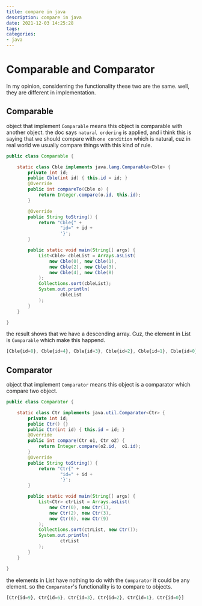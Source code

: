 ```yaml
---
title: compare in java
description: compare in java
date: 2021-12-03 14:25:28
tags:
categories:
- java
---
```


# Comparable and Comparator
In my opinion, considerring the functionality these two are
the same. well, they are different in implementation.

## Comparable
object that implement `Comparable` means this object is comparable 
with another object.
the doc says `natural ordering` is applied, and i think this is saying
that we should compare with `one condition` which is natural, cuz in 
real world we usually compare things with this kind of rule.


```java
public class Comparable {

    static class Cble implements java.lang.Comparable<Cble> {
        private int id;
        public Cble(int id) { this.id = id; }
        @Override
        public int compareTo(Cble o) {
            return Integer.compare(o.id, this.id);
        }

        @Override
        public String toString() {
            return "Cble{" +
                    "id=" + id +
                    '}';
        }

        public static void main(String[] args) {
            List<Cble> cbleList = Arrays.asList(
                new Cble(0), new Cble(1),
                new Cble(2), new Cble(3),
                new Cble(4), new Cble(8)
            );
            Collections.sort(cbleList);
            System.out.println(
                    cbleList
            );
        }
    }

}
```
the result shows that we have a descending array.
Cuz, the element in List is `Comparable` which 
make this happend.
```js
[Cble{id=8}, Cble{id=4}, Cble{id=3}, Cble{id=2}, Cble{id=1}, Cble{id=0}]
```

## Comparator
object that implement `Comparator` means this object is a
comparator which compare two object.

```java
public class Comparator {

    static class Ctr implements java.util.Comparator<Ctr> {
        private int id;
        public Ctr() {}
        public Ctr(int id) { this.id = id; }
        @Override
        public int compare(Ctr o1, Ctr o2) {
            return Integer.compare(o2.id,  o1.id);
        }
        @Override
        public String toString() {
            return "Ctr{" +
                    "id=" + id +
                    '}';
        }

        public static void main(String[] args) {
            List<Ctr> ctrList = Arrays.asList(
                new Ctr(0), new Ctr(1),
                new Ctr(2), new Ctr(3),
                new Ctr(6), new Ctr(9)
            );
            Collections.sort(ctrList, new Ctr());
            System.out.println(
                    ctrList
            );
        }
    }

}
```
the elements in List have nothing to do with the `Comparator`
it could be any element.
so the `Comparator`'s functionality is to compare to objects.
```js
[Ctr{id=9}, Ctr{id=6}, Ctr{id=3}, Ctr{id=2}, Ctr{id=1}, Ctr{id=0}]
```